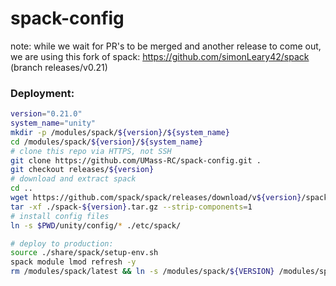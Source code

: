 # spack-config

note: while we wait for PR's to be merged and another release to come out, we are using
this fork of spack: https://github.com/simonLeary42/spack (branch releases/v0.21)

### Deployment:
```sh
version="0.21.0"
system_name="unity"
mkdir -p /modules/spack/${version}/${system_name}
cd /modules/spack/${version}/${system_name}
# clone this repo via HTTPS, not SSH
git clone https://github.com/UMass-RC/spack-config.git .
git checkout releases/${version}
# download and extract spack
cd ..
wget https://github.com/spack/spack/releases/download/v${version}/spack-${version}.tar.gz
tar -xf ./spack-${version}.tar.gz --strip-components=1
# install config files
ln -s $PWD/unity/config/* ./etc/spack/

# deploy to production:
source ./share/spack/setup-env.sh
spack module lmod refresh -y
rm /modules/spack/latest && ln -s /modules/spack/${VERSION} /modules/spack/latest
```
